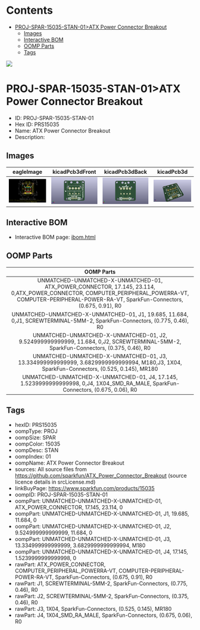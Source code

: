 



Contents
========

* [PROJ-SPAR-15035-STAN-01>ATX Power Connector Breakout](#proj-spar-15035-stan-01atx-power-connector-breakout)
	* [Images](#images)
	* [Interactive BOM](#interactive-bom)
	* [OOMP Parts](#oomp-parts)
	* [Tags](#tags)
  
![][im]
# PROJ-SPAR-15035-STAN-01>ATX Power Connector Breakout

- ID: PROJ-SPAR-15035-STAN-01
- Hex ID: PRS15035
- Name: ATX Power Connector Breakout
- Description: 

## Images
  
  

|eagleImage|kicadPcb3dFront|kicadPcb3dBack|kicadPcb3d|
| :---: | :---: | :---: | :---: |
|[![eagleImage](eagleImage_140.png)](eagleImage_600.png)|[![kicadPcb3dFront](kicadPcb3dFront_140.png)](kicadPcb3dFront_600.png)|[![kicadPcb3dBack](kicadPcb3dBack_140.png)](kicadPcb3dBack_600.png)|[![kicadPcb3d](kicadPcb3d_140.png)](kicadPcb3d_600.png)|

## Interactive BOM

- Interactive BOM page: [ibom.html](kicad/bom/ibom.html)

## OOMP Parts
  

|OOMP Parts|
| :---: |
|UNMATCHED-UNMATCHED-X-UNMATCHED-01, ATX_POWER_CONNECTOR, 17.145, 23.114, 0,ATX_POWER_CONNECTOR, COMPUTER_PERIPHERAL_POWERRA-VT, COMPUTER-PERIPHERAL-POWER-RA-VT, SparkFun-Connectors, (0.675, 0.91), R0|
|UNMATCHED-UNMATCHED-X-UNMATCHED-01, J1, 19.685, 11.684, 0,J1, SCREWTERMINAL-5MM-2, SparkFun-Connectors, (0.775, 0.46), R0|
|UNMATCHED-UNMATCHED-X-UNMATCHED-01, J2, 9.524999999999999, 11.684, 0,J2, SCREWTERMINAL-5MM-2, SparkFun-Connectors, (0.375, 0.46), R0|
|UNMATCHED-UNMATCHED-X-UNMATCHED-01, J3, 13.334999999999999, 3.6829999999999994, M180,J3, 1X04, SparkFun-Connectors, (0.525, 0.145), MR180|
|UNMATCHED-UNMATCHED-X-UNMATCHED-01, J4, 17.145, 1.5239999999999998, 0,J4, 1X04_SMD_RA_MALE, SparkFun-Connectors, (0.675, 0.06), R0|

## Tags

- hexID: PRS15035
- oompType: PROJ
- oompSize: SPAR
- oompColor: 15035
- oompDesc: STAN
- oompIndex: 01
- oompName: ATX Power Connector Breakout
- sources: All source files from https://github.com/sparkfun/ATX_Power_Connector_Breakout (source licence details in srcLicense.md)
- linkBuyPage: https://www.sparkfun.com/products/15035
- oompID: PROJ-SPAR-15035-STAN-01
- oompPart: UNMATCHED-UNMATCHED-X-UNMATCHED-01, ATX_POWER_CONNECTOR, 17.145, 23.114, 0
- oompPart: UNMATCHED-UNMATCHED-X-UNMATCHED-01, J1, 19.685, 11.684, 0
- oompPart: UNMATCHED-UNMATCHED-X-UNMATCHED-01, J2, 9.524999999999999, 11.684, 0
- oompPart: UNMATCHED-UNMATCHED-X-UNMATCHED-01, J3, 13.334999999999999, 3.6829999999999994, M180
- oompPart: UNMATCHED-UNMATCHED-X-UNMATCHED-01, J4, 17.145, 1.5239999999999998, 0
- rawPart: ATX_POWER_CONNECTOR, COMPUTER_PERIPHERAL_POWERRA-VT, COMPUTER-PERIPHERAL-POWER-RA-VT, SparkFun-Connectors, (0.675, 0.91), R0
- rawPart: J1, SCREWTERMINAL-5MM-2, SparkFun-Connectors, (0.775, 0.46), R0
- rawPart: J2, SCREWTERMINAL-5MM-2, SparkFun-Connectors, (0.375, 0.46), R0
- rawPart: J3, 1X04, SparkFun-Connectors, (0.525, 0.145), MR180
- rawPart: J4, 1X04_SMD_RA_MALE, SparkFun-Connectors, (0.675, 0.06), R0



[im]: kicadPcb3d_450.png
